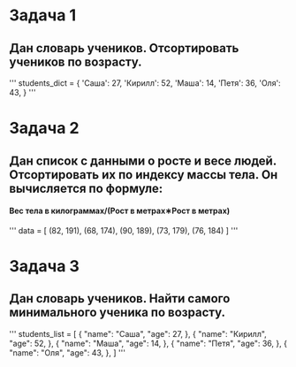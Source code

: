 # Задача 1
## Дан словарь учеников. Отсортировать учеников по возрасту.

'''
students_dict = {
 'Саша': 27,
 'Кирилл': 52, 
 'Маша': 14, 
 'Петя': 36, 
 'Оля': 43, 
}
'''

# Задача 2
## Дан список с данными о росте и весе людей. Отсортировать их по индексу массы тела. Он вычисляется по формуле: 

#### Вес тела в килограммах/(Рост в метрах∗Рост в метрах)

'''
data = [
    (82, 191),
    (68, 174),
    (90, 189), 
    (73, 179), 
    (76, 184)
]
'''

# Задача 3
## Дан словарь учеников. Найти самого минимального ученика по возрасту.


'''
students_list = [
    {
        "name": "Саша",
        "age": 27,
    },
    {
        "name": "Кирилл",
        "age": 52,
    },
    {
        "name": "Маша",
        "age": 14,
    },
    {
        "name": "Петя",
        "age": 36,
    },
    {
        "name": "Оля",
        "age": 43,
    },
]
'''